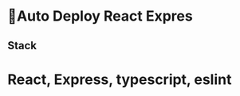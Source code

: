 # 💨Auto Deploy React Expres

## Stack

<div style="align-item: center">
    <h1>React, Express, typescript, eslint</h1>
</div>
